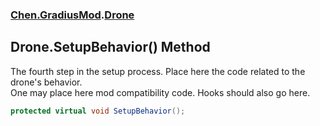 ### [Chen.GradiusMod](./neHTXX+yFsk1RpXqjkv9zg.md 'Chen.GradiusMod').[Drone](./DlPPzHPOMCEzzg385hQIPQ.md 'Chen.GradiusMod.Drone')
## Drone.SetupBehavior() Method
The fourth step in the setup process. Place here the code related to the drone's behavior.  
One may place here mod compatibility code. Hooks should also go here.  
```csharp
protected virtual void SetupBehavior();
```
